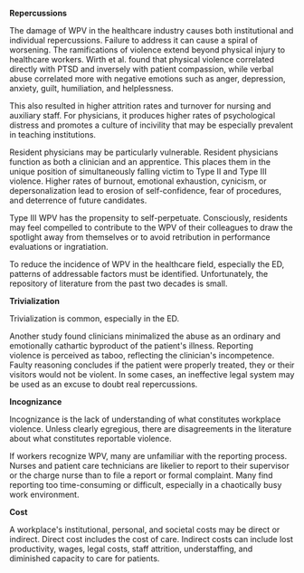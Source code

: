 **Repercussions**

The damage of WPV in the healthcare industry causes both institutional and individual repercussions. Failure to address it can cause a spiral of worsening. The ramifications of violence extend beyond physical injury to healthcare workers. Wirth et al. found that physical violence correlated directly with PTSD and inversely with patient compassion, while verbal abuse correlated more with negative emotions such as anger, depression, anxiety, guilt, humiliation, and helplessness.

This also resulted in higher attrition rates and turnover for nursing and auxiliary staff. For physicians, it produces higher rates of psychological distress and promotes a culture of incivility that may be especially prevalent in teaching institutions.

Resident physicians may be particularly vulnerable. Resident physicians function as both a clinician and an apprentice. This places them in the unique position of simultaneously falling victim to Type II and Type III violence. Higher rates of burnout, emotional exhaustion, cynicism, or depersonalization lead to erosion of self-confidence, fear of procedures, and deterrence of future candidates.

Type III WPV has the propensity to self-perpetuate. Consciously, residents may feel compelled to contribute to the WPV of their colleagues to draw the spotlight away from themselves or to avoid retribution in performance evaluations or ingratiation.

To reduce the incidence of WPV in the healthcare field, especially the ED, patterns of addressable factors must be identified. Unfortunately, the repository of literature from the past two decades is small.

**Trivialization**

Trivialization is common, especially in the ED.

Another study found clinicians minimalized the abuse as an ordinary and emotionally cathartic byproduct of the patient's illness. Reporting violence is perceived as taboo, reflecting the clinician's incompetence. Faulty reasoning concludes if the patient were properly treated, they or their visitors would not be violent. In some cases, an ineffective legal system may be used as an excuse to doubt real repercussions.

**Incognizance**

Incognizance is the lack of understanding of what constitutes workplace violence. Unless clearly egregious, there are disagreements in the literature about what constitutes reportable violence.

If workers recognize WPV, many are unfamiliar with the reporting process. Nurses and patient care technicians are likelier to report to their supervisor or the charge nurse than to file a report or formal complaint. Many find reporting too time-consuming or difficult, especially in a chaotically busy work environment.

**Cost**

A workplace's institutional, personal, and societal costs may be direct or indirect. Direct cost includes the cost of care. Indirect costs can include lost productivity, wages, legal costs, staff attrition, understaffing, and diminished capacity to care for patients.